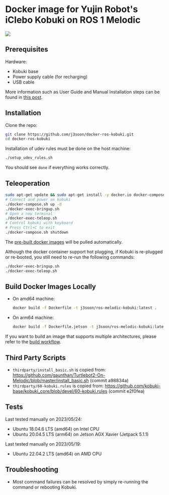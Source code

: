 # Docker image for Yujin Robot's iClebo Kobuki on ROS 1 Melodic

[<img src="https://img.shields.io/badge/dockerhub-image-important.svg?logo=docker">](https://hub.docker.com/r/j3soon/ros-melodic-kobuki/tags)

## Prerequisites

Hardware:

- Kobuki base
- Power supply cable (for recharging)
- USB cable

More information such as User Guide and Manual Installation steps can be found in [this post](https://j3soon.com/cheatsheets/iclebo-kobuki/).

## Installation

Clone the repo:

```sh
git clone https://github.com/j3soon/docker-ros-kobuki.git
cd docker-ros-kobuki
```

Installation of udev rules must be done on the host machine:

```sh
./setup_udev_rules.sh
```

You should see `done` if everything works correctly.

## Teleoperation

```sh
sudo apt-get update && sudo apt-get install -y docker.io docker-compose
# Connect and power on kobuki
./docker-compose.sh up -d
./docker-exec-bringup.sh
# Open a new terminal
./docker-exec-teleop.sh
# Control kobuki with keyboard
# Press Ctrl+C to exit
./docker-compose.sh shutdown
```

The [pre-built docker images](https://hub.docker.com/r/j3soon/ros-melodic-kobuki/tags) will be pulled automatically.

Although the docker container support hot plugging, if Kobuki is re-plugged or re-booted, you still need to re-run the following commands:

```sh
./docker-exec-bringup.sh
./docker-exec-teleop.sh
```

## Build Docker Images Locally

- On amd64 machine:

  ```sh
  docker build -f Dockerfile -t j3soon/ros-melodic-kobuki:latest .
  ```

- On arm64 machine:

  ```sh
  docker build -f Dockerfile.jetson -t j3soon/ros-melodic-kobuki:latest .
  ```

If you want to build an image that supports multiple architectures, please refer to the [build workflow](./.github/workflows/build.yaml).

## Third Party Scripts

- `thirdparty/install_basic.sh` is copied from: <https://github.com/gaunthan/Turtlebot2-On-Melodic/blob/master/install_basic.sh> (commit a98834a)
- `thirdparty/60-kobuki.rules` is copied from: <https://github.com/kobuki-base/kobuki_core/blob/devel/60-kobuki.rules> (commit e2f0fea)

## Tests

Last tested manually on 2023/05/24:

- Ubuntu 18.04.6 LTS (amd64) on Intel CPU
- Ubuntu 20.04.5 LTS (arm64) on Jetson AGX Xavier (Jetpack 5.1.1)

Last tested manually on 2023/05/19:

- Ubuntu 22.04.2 LTS (amd64) on AMD CPU

## Troubleshooting

- Most command failures can be resolved by simply re-running the command or rebooting Kobuki.
